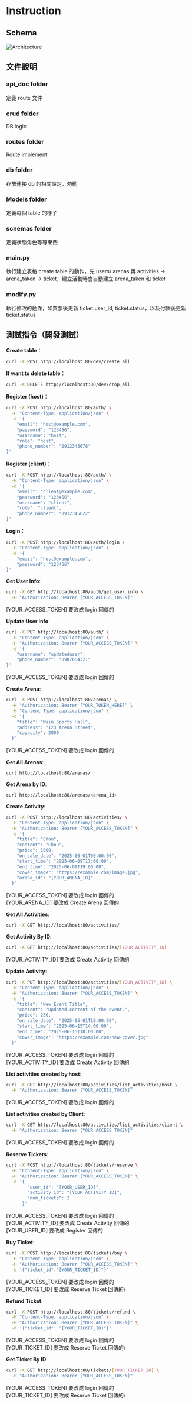 # Instruction

## Schema
![Architecture](./asset/Distributed%20system.png)


## 文件說明

### api_doc folder

定義 route 文件

### crud folder

DB logic

### routes folder

Route implement

### db folder

存放連接 db 的相關設定，勿動

### Models folder

定義每個 table 的樣子

### schemas folder

定義狀態角色等等東西

### main.py

執行建立表格 create table 的動作，先 users/ arenas 再 activities -> arena_taken -> ticket，建立活動時會自動建立 arena_taken 和 ticket

### modify.py

執行修改的動作，如買票後更新 ticket.user_id, ticket.status，以及付款後更新 ticket.status

## 測試指令（開發測試）

**Create table**：

```bash
curl -X POST http://localhost:80/dev/create_all
```

**If want to delete table**：

```bash
curl -X DELETE http://localhost:80/dev/drop_all
```

**Register (host)**：

```bash
curl -X POST http://localhost:80/auth/ \
  -H "Content-Type: application/json" \
  -d '{
    "email": "host@example.com",
    "password": "123456",
    "username": "host",
    "role": "host",
    "phone_number": "0912345678"
}'

```

**Register (client)**：

```bash
curl -X POST http://localhost:80/auth/ \
  -H "Content-Type: application/json" \
  -d '{
    "email": "client@example.com",
    "password": "123456",
    "username": "client",
    "role": "client",
    "phone_number": "0912345622"
}'

```

**Login**：

```bash
curl -X POST http://localhost:80/auth/login \
  -H "Content-Type: application/json" \
  -d '{
    "email": "host@example.com",
    "password": "123456"
}'

```

**Get User Info**:

```bash
curl -X GET http://localhost:80/auth/get_user_info \
  -H "Authorization: Bearer [YOUR_ACCESS_TOKEN]"

```

[YOUR_ACCESS_TOKEN] 要改成 login 回傳的

**Update User Info**:

```bash
curl -X PUT http://localhost:80/auth/ \
  -H "Content-Type: application/json" \
  -H "Authorization: Bearer [YOUR_ACCESS_TOKEN]" \
  -d '{
    "username": "updateduser",
    "phone_number": "0987654321"
}'

```

[YOUR_ACCESS_TOKEN] 要改成 login 回傳的

**Create Arena**:

```bash
curl -X POST http://localhost:80/arenas/ \
  -H "Authorization: Bearer [YOUR_TOKEN_HERE]" \
  -H "Content-Type: application/json" \
  -d '{
    "title": "Main Sports Hall",
    "address": "123 Arena Street",
    "capacity": 2000
  }'

```

[YOUR_ACCESS_TOKEN] 要改成 login 回傳的

**Get All Arenas**:

```bash
curl http://localhost:80/arenas/

```

**Get Arena by ID**:

```bash
curl http://localhost:80/arenas/<arena_id>

```
**Create Activity**:

```bash
curl -X POST http://localhost:80/activities/ \
  -H "Content-Type: application/json" \
  -H "Authorization: Bearer [YOUR_ACCESS_TOKEN]" \
  -d '{
    "title": "Chou",
    "content": "Chou",
    "price": 1000,
    "on_sale_date": "2025-06-01T00:00:00",
    "start_time": "2025-06-09T17:00:00",
    "end_time": "2025-06-09T19:00:00",
    "cover_image": "https://example.com/image.jpg",
    "arena_id": "[YOUR_ARENA_ID]"
  }'

```

[YOUR_ACCESS_TOKEN] 要改成 login 回傳的\
[YOUR_ARENA_ID] 要改成 Create Arena 回傳的

**Get All Activities**:

```bash
curl -X GET http://localhost:80/activities/

```

**Get Activity By ID**:

```bash
curl -X GET http://localhost:80/activities/[YOUR_ACTIVITY_ID]
```
[YOUR_ACTIVITY_ID] 要改成 Create Activity 回傳的


**Update Activity**:

```bash
curl -X PUT http://localhost:80/activities/[YOUR_ACTIVITY_ID] \
  -H "Content-Type: application/json" \
  -H "Authorization: Bearer [YOUR_ACCESS_TOKEN]" \
  -d '{
    "title": "New Event Title",
    "content": "Updated content of the event.",
    "price": 250,
    "on_sale_date": "2025-06-01T10:00:00",
    "start_time": "2025-06-15T14:00:00",
    "end_time": "2025-06-15T18:00:00",
    "cover_image": "https://example.com/new-cover.jpg"
  }'


```
[YOUR_ACCESS_TOKEN] 要改成 login 回傳的\
[YOUR_ACTIVITY_ID] 要改成 Create Activity 回傳的


**List activities created by host**:

```bash
curl -X GET http://localhost:80/activities/list_activities/host \
  -H "Authorization: Bearer [YOUR_ACCESS_TOKEN]"

```
[YOUR_ACCESS_TOKEN] 要改成 login 回傳的

**List activities created by Client**:

```bash
curl -X GET http://localhost:80/activities/list_activities/client \
  -H "Authorization: Bearer [YOUR_ACCESS_TOKEN]"

```
[YOUR_ACCESS_TOKEN] 要改成 login 回傳的


**Reserve Tickets**:

```bash
curl -X POST http://localhost:80/tickets/reserve \
  -H "Content-Type: application/json" \
  -H "Authorization: Bearer [YOUR_ACCESS_TOKEN]" \
  -d '{
        "user_id": "[YOUR_USER_ID]",
        "activity_id": "[YOUR_ACTIVITY_ID]",
        "num_tickets": 2
      }'

```
[YOUR_ACCESS_TOKEN] 要改成 login 回傳的\
[YOUR_ACTIVITY_ID] 要改成 Create Activity 回傳的\
[YOUR_USER_ID] 要改成 Register 回傳的

**Buy Ticket**:

```bash
curl -X POST http://localhost:80/tickets/buy \
  -H "Content-Type: application/json" \
  -H "Authorization: Bearer [YOUR_ACCESS_TOKEN]" \
  -d '{"ticket_id":"[YOUR_TICKET_ID]"}'
```
[YOUR_ACCESS_TOKEN] 要改成 login 回傳的\
[YOUR_TICKET_ID] 要改成 Reserve Ticket 回傳的\

**Refund Ticket**:

```bash
curl -X POST http://localhost:80/tickets/refund \
  -H "Content-Type: application/json" \
  -H "Authorization: Bearer [YOUR_ACCESS_TOKEN]" \
  -d '{"ticket_id": "[YOUR_TICKET_ID]"}'
```
[YOUR_ACCESS_TOKEN] 要改成 login 回傳的\
[YOUR_TICKET_ID] 要改成 Reserve Ticket 回傳的\

**Get Ticket By ID**:

```bash
curl -X GET http://localhost:80/tickets/[YOUR_TICKET_ID] \
  -H "Authorization: Bearer [YOUR_ACCESS_TOKEN]"
```
[YOUR_ACCESS_TOKEN] 要改成 login 回傳的\
[YOUR_TICKET_ID] 要改成 Reserve Ticket 回傳的\

